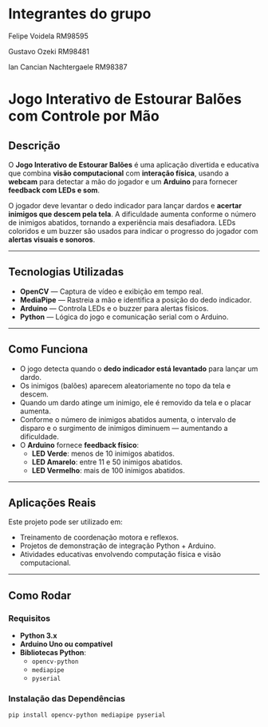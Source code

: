 # Integrantes do grupo 

Felipe Voidela RM98595

Gustavo Ozeki RM98481

Ian Cancian Nachtergaele RM98387

# Jogo Interativo de Estourar Balões com Controle por Mão

## Descrição

O **Jogo Interativo de Estourar Balões** é uma aplicação divertida e educativa que combina **visão computacional** com **interação física**, usando a **webcam** para detectar a mão do jogador e um **Arduino** para fornecer **feedback com LEDs e som**.

O jogador deve levantar o dedo indicador para lançar dardos e **acertar inimigos que descem pela tela**. A dificuldade aumenta conforme o número de inimigos abatidos, tornando a experiência mais desafiadora. LEDs coloridos e um buzzer são usados para indicar o progresso do jogador com **alertas visuais e sonoros**.

---

## Tecnologias Utilizadas

- **OpenCV** — Captura de vídeo e exibição em tempo real.
- **MediaPipe** — Rastreia a mão e identifica a posição do dedo indicador.
- **Arduino** — Controla LEDs e o buzzer para alertas físicos.
- **Python** — Lógica do jogo e comunicação serial com o Arduino.

---

## Como Funciona

- O jogo detecta quando o **dedo indicador está levantado** para lançar um dardo.
- Os inimigos (balões) aparecem aleatoriamente no topo da tela e descem.
- Quando um dardo atinge um inimigo, ele é removido da tela e o placar aumenta.
- Conforme o número de inimigos abatidos aumenta, o intervalo de disparo e o surgimento de inimigos diminuem — aumentando a dificuldade.
- O **Arduino** fornece **feedback físico**:
  - **LED Verde**: menos de 10 inimigos abatidos.
  - **LED Amarelo**: entre 11 e 50 inimigos abatidos.
  - **LED Vermelho**: mais de 100 inimigos abatidos.

---

## Aplicações Reais

Este projeto pode ser utilizado em:

- Treinamento de coordenação motora e reflexos.
- Projetos de demonstração de integração Python + Arduino.
- Atividades educativas envolvendo computação física e visão computacional.

---

## Como Rodar

### Requisitos

- **Python 3.x**
- **Arduino Uno ou compatível**
- **Bibliotecas Python**:
  - `opencv-python`
  - `mediapipe`
  - `pyserial`

### Instalação das Dependências

```bash
pip install opencv-python mediapipe pyserial
